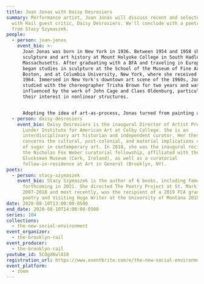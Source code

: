 ```yaml
---
title: Joan Jonas with Daisy Desrosiers
summary: Performance artist, Joan Jonas will discuss recent and selected works
  with Rail guest critic, Daisy Desrosiers. We'll conclude with a poetry reading
  from Stacy Szymaszek.
people:
  - person: joan-jonas
    event_bio: >-
      Joan Jonas was born in New York in 1936. Between 1954 and 1958 she studied
      sculpture and art history at Mount Holyoke College in South Hadley,
      Massachusetts. After graduating with a BFA and traveling in Europe, she
      began studies in sculpture at the School of the Museum of Fine Arts,
      Boston, and at Columbia University, New York, where she received an MFA in
      1964. Immersed in New York's downtown art scene of the 1960s, Jonas
      studied with the choreographer Trisha Brown for two years and was
      influenced by the work of John Cage and Claes Oldenburg, particularly
      their interest in nonlinear structures. 


      Adopting the idea of art-as-process, Jonas turned from painting and sculpture to performance art, systematically yet intuitively exploring different aspects of how live events could be structured in time and space. Her early performances, called Mirror Pieces (1968–71), were held in large spaces and incorporated the use of large and small mirrors, either as a central motif or as props. (One of these works was re-created at the Solomon R. Guggenheim Museum in June 2010: Mirror Piece I: Reconfigured combined the original work's concerns with time and site-specificity with an exploration of the role of memory and the document in reperformance.) Beginning in the early 1970s, Jonas's works became increasingly symbolic, gamelike, and ritualistic. In Organic Honey's Visual Telepathy (1972), for example, Jonas took the role of Organic Honey, a part-real, part-mythical, and part-fantastical woman who explores the possibilities of female imagery and eroticism, repeatedly scanning her own image in a video monitor connected to a live camera. Later that year she began producing single-channel videos, such as Vertical Roll (1972), in which she used performance, static, and repetition to investigate the inherent formal qualities of video. By the early 1980s Jonas had begun to create complex, nonlinear narratives premised on literary and historical texts, including science fiction (Double Lunar Dogs, 1984), medieval Icelandic sagas (Volcano Saga, 1989), and, more recently, the writings and biography of the art historian Aby Warburg (The Shape, the Scent, the Feel of Things, 2004). Her most recent work explores the relationship between new digital media and performance in multichannel video installations.
  - person: daisy-desrosiers
    event_bio: Daisy Desrosiers is the inaugural Director of Artist Programs at the
      Lunder Institute for American Art at Colby College. She is an
      interdisciplinary art historian and independent curator. Her thesis
      concerns the cultural, post-colonial, and material implications of the use
      of sugar in contemporary art. In 2018, she was the inaugural recipient of
      the Nicholas Fox Weber curatorial fellowship, affiliated with the
      Glucksman Museum (Cork, Ireland), as well as a curatorial
      fellow-in-residence at Art in General (Brooklyn, NY).
poets:
  - person: stacy-szymaszek
    event_bio: Stacy Szymaszek is the author of 6 books, including Famous Hermits,
      forthcoming in 2021. She directed The Poetry Project at St. Mark's from
      2007-2018 and most recently, was the recipient of a 2019 FCA grant in
      poetry and Visiting Hugo Writer at the University of Montana 2018-19.
date: 2020-08-10T13:00:00-0500
end_date: 2020-08-10T14:00:00-0500
series: 104
collections:
  - the-new-social-environment
event_organizer:
  - the-brooklyn-rail
event_producer:
  - the-brooklyn-rail
youtube_id: 5COgdKwlA18
registration_url: https://www.eventbrite.com/e/the-new-social-environment-104-joan-jonas-tickets-116049560359
event_platform:
  - zoom
---
```

